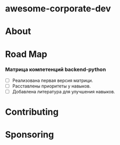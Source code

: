 # awesome-corporate-dev

# About

# Road Map
### Матрица компетенций backend-python
- [ ] Реализована первая версия матрици.
- [ ] Расставлены приоритеты у навыков.
- [ ] Добавлена литература для улучшения навыков.

# Contributing

# Sponsoring